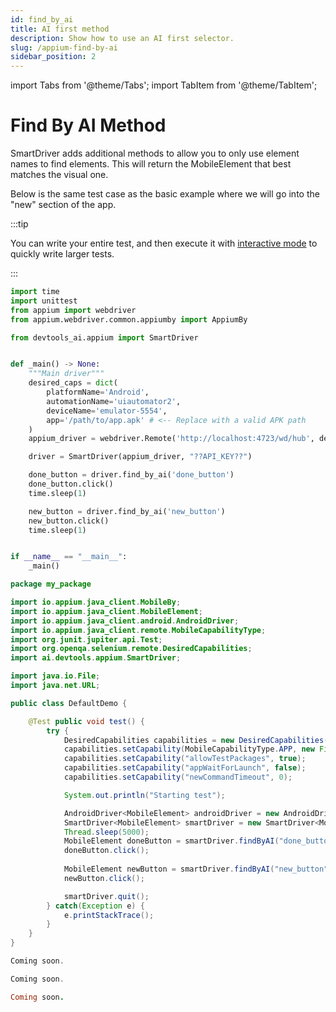 ```yaml
---
id: find_by_ai
title: AI first method
description: Show how to use an AI first selector.
slug: /appium-find-by-ai
sidebar_position: 2
---
```


import Tabs from '@theme/Tabs';
import TabItem from '@theme/TabItem';


# Find By AI Method
SmartDriver adds additional methods to allow you to only use element names to find elements. This will return the MobileElement that best matches the visual one.

Below is the same test case as the basic example where we will go into the "new" section of the app.

:::tip

You can write your entire test, and then execute it with [interactive mode](appium-interactive-mode) to quickly write larger tests.

:::

<Tabs groupId="language-choice">
<TabItem value="py" label="Python">

```py
import time
import unittest
from appium import webdriver
from appium.webdriver.common.appiumby import AppiumBy

from devtools_ai.appium import SmartDriver


def _main() -> None:
    """Main driver"""
    desired_caps = dict(
        platformName='Android',
        automationName='uiautomator2',
        deviceName='emulator-5554',
        app='/path/to/app.apk' # <-- Replace with a valid APK path
    )
    appium_driver = webdriver.Remote('http://localhost:4723/wd/hub', desired_caps)

    driver = SmartDriver(appium_driver, "??API_KEY??")

    done_button = driver.find_by_ai('done_button')
    done_button.click()
    time.sleep(1)

    new_button = driver.find_by_ai('new_button')
    new_button.click()
    time.sleep(1)


if __name__ == "__main__":
    _main()
```

</TabItem>
<TabItem value="java" label="Java">

```java
package my_package

import io.appium.java_client.MobileBy;
import io.appium.java_client.MobileElement;
import io.appium.java_client.android.AndroidDriver;
import io.appium.java_client.remote.MobileCapabilityType;
import org.junit.jupiter.api.Test;
import org.openqa.selenium.remote.DesiredCapabilities;
import ai.devtools.appium.SmartDriver;

import java.io.File;
import java.net.URL;

public class DefaultDemo {

    @Test public void test() {
        try {
            DesiredCapabilities capabilities = new DesiredCapabilities();
            capabilities.setCapability(MobileCapabilityType.APP, new File("/path_to_apk/redditisfun.apk").getAbsolutePath());
            capabilities.setCapability("allowTestPackages", true);
            capabilities.setCapability("appWaitForLaunch", false);
            capabilities.setCapability("newCommandTimeout", 0);

            System.out.println("Starting test");

            AndroidDriver<MobileElement> androidDriver = new AndroidDriver<MobileElement>(new URL("http://localhost:4723/wd/hub"), capabilities);
            SmartDriver<MobileElement> smartDriver = new SmartDriver<MobileElement>(androidDriver, "??API_KEY??");
            Thread.sleep(5000);
            MobileElement doneButton = smartDriver.findByAI("done_button");
            doneButton.click();
            
            MobileElement newButton = smartDriver.findByAI("new_button");
            newButton.click();

            smartDriver.quit();
        } catch(Exception e) {
            e.printStackTrace();
        }
    }
}
```

</TabItem>
<TabItem value="csharp" label="C#">

```c#
Coming soon.
```

</TabItem>
<TabItem value="js" label="JavaScript">

```js
Coming soon.
```

</TabItem>
<TabItem value="rb" label="Ruby">

```rb
Coming soon.
```

</TabItem>
</Tabs>
